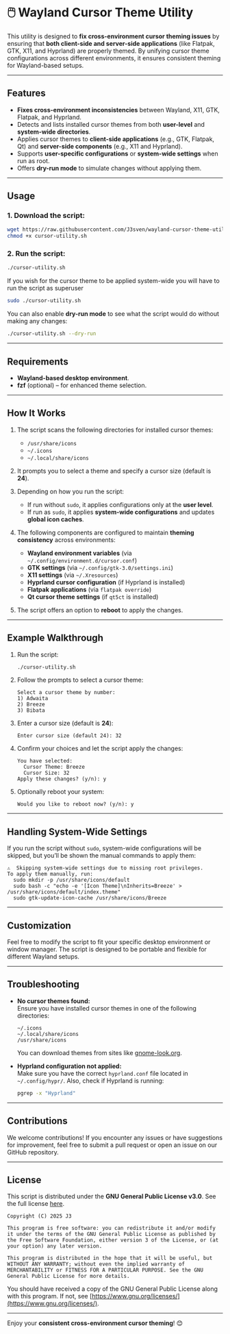 # 🖱️ Wayland Cursor Theme Utility

This utility is designed to **fix cross-environment cursor theming issues** by ensuring that **both client-side and server-side applications** (like Flatpak, GTK, X11, and Hyprland) are properly themed. By unifying cursor theme configurations across different environments, it ensures consistent theming for Wayland-based setups.

---

## Features
- **Fixes cross-environment inconsistencies** between Wayland, X11, GTK, Flatpak, and Hyprland.
- Detects and lists installed cursor themes from both **user-level** and **system-wide directories**.
- Applies cursor themes to **client-side applications** (e.g., GTK, Flatpak, Qt) and **server-side components** (e.g., X11 and Hyprland).
- Supports **user-specific configurations** or **system-wide settings** when run as root.
- Offers **dry-run mode** to simulate changes without applying them.

---

## Usage

### 1. Download the script:
```bash
wget https://raw.githubusercontent.com/J3sven/wayland-cursor-theme-utility/refs/heads/main/cursor-utility.sh -O cursor-utility.sh
chmod +x cursor-utility.sh
```

### 2. Run the script:
```bash
./cursor-utility.sh
```
If you wish for the cursor theme to be applied system-wide you will have to run the script as superuser
```bash
sudo ./cursor-utility.sh
```


You can also enable **dry-run mode** to see what the script would do without making any changes:
```bash
./cursor-utility.sh --dry-run
```

---

## Requirements
- **Wayland-based desktop environment**.
- **fzf** (optional) – for enhanced theme selection.

---

## How It Works
1. The script scans the following directories for installed cursor themes:
   - `/usr/share/icons`
   - `~/.icons`
   - `~/.local/share/icons`
   
2. It prompts you to select a theme and specify a cursor size (default is **24**).
   
3. Depending on how you run the script:
   - If run without `sudo`, it applies configurations only at the **user level**.
   - If run as `sudo`, it applies **system-wide configurations** and updates **global icon caches**.

4. The following components are configured to maintain **theming consistency** across environments:
   - **Wayland environment variables** (via `~/.config/environment.d/cursor.conf`)
   - **GTK settings** (via `~/.config/gtk-3.0/settings.ini`)
   - **X11 settings** (via `~/.Xresources`)
   - **Hyprland cursor configuration** (if Hyprland is installed)
   - **Flatpak applications** (via `flatpak override`)
   - **Qt cursor theme settings** (if `qt5ct` is installed)

5. The script offers an option to **reboot** to apply the changes.

---

## Example Walkthrough

1. Run the script:
    ```bash
    ./cursor-utility.sh
    ```

2. Follow the prompts to select a cursor theme:
    ```
    Select a cursor theme by number: 
    1) Adwaita
    2) Breeze
    3) Bibata
    ```

3. Enter a cursor size (default is **24**):
    ```
    Enter cursor size (default 24): 32
    ```

4. Confirm your choices and let the script apply the changes:
    ```
    You have selected:
      Cursor Theme: Breeze
      Cursor Size: 32
    Apply these changes? (y/n): y
    ```

5. Optionally reboot your system:
    ```
    Would you like to reboot now? (y/n): y
    ```

---

## Handling System-Wide Settings
If you run the script without `sudo`, system-wide configurations will be skipped, but you’ll be shown the manual commands to apply them:
```
⚠️  Skipping system-wide settings due to missing root privileges.
To apply them manually, run:
  sudo mkdir -p /usr/share/icons/default
  sudo bash -c "echo -e '[Icon Theme]\nInherits=Breeze' > /usr/share/icons/default/index.theme"
  sudo gtk-update-icon-cache /usr/share/icons/Breeze
```

---

## Customization
Feel free to modify the script to fit your specific desktop environment or window manager. The script is designed to be portable and flexible for different Wayland setups.

---

## Troubleshooting
- **No cursor themes found:**  
  Ensure you have installed cursor themes in one of the following directories:
  ```
  ~/.icons
  ~/.local/share/icons
  /usr/share/icons
  ```
  You can download themes from sites like [gnome-look.org](https://www.gnome-look.org).

- **Hyprland configuration not applied:**  
  Make sure you have the correct `hyprland.conf` file located in `~/.config/hypr/`. Also, check if Hyprland is running:
  ```bash
  pgrep -x "Hyprland"
  ```

---

## Contributions
We welcome contributions! If you encounter any issues or have suggestions for improvement, feel free to submit a pull request or open an issue on our GitHub repository.

---

## License
This script is distributed under the **GNU General Public License v3.0**. See the full license [here](https://www.gnu.org/licenses/gpl-3.0.en.html).

```
Copyright (C) 2025 J3

This program is free software: you can redistribute it and/or modify it under the terms of the GNU General Public License as published by the Free Software Foundation, either version 3 of the License, or (at your option) any later version.

This program is distributed in the hope that it will be useful, but WITHOUT ANY WARRANTY; without even the implied warranty of MERCHANTABILITY or FITNESS FOR A PARTICULAR PURPOSE. See the GNU General Public License for more details.
```

You should have received a copy of the GNU General Public License along with this program. If not, see [https://www.gnu.org/licenses/](https://www.gnu.org/licenses/).

---

Enjoy your **consistent cross-environment cursor theming**! 😊
